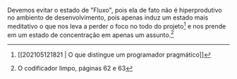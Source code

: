 Devemos evitar o estado de "Fluxo", pois ela de fato não é hiperprodutivo no ambiento de desenvolvimento, pois apenas induz um estado mais meditativo o que nos leva a perder o foco no todo do projeto[^1] e nos prende em um estado de concentração em apenas um assunto.[^2]  

[^1]: [[202105121821 | O que distingue um programador pragmático]]  
[^2]: O codificador limpo, páginas 62 e 63  